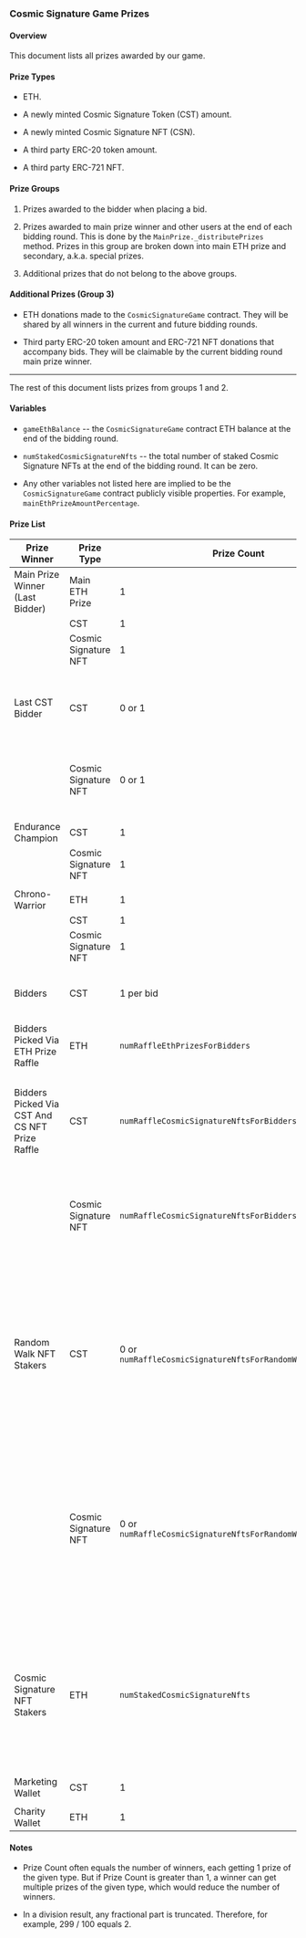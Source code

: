 ### Cosmic Signature Game Prizes

#### Overview

This document lists all prizes awarded by our game.

#### Prize Types

- ETH.

- A newly minted Cosmic Signature Token (CST) amount.

- A newly minted Cosmic Signature NFT (CSN).

- A third party ERC-20 token amount.

- A third party ERC-721 NFT.

#### Prize Groups

1. Prizes awarded to the bidder when placing a bid.

2. Prizes awarded to main prize winner and other users at the end of each bidding round. This is done by the `MainPrize._distributePrizes` method. Prizes in this group are broken down into main ETH prize and secondary, a.k.a. special prizes.

3. Additional prizes that do not belong to the above groups.

#### Additional Prizes (Group 3)

- ETH donations made to the `CosmicSignatureGame` contract. They will be shared by all winners in the current and future bidding rounds.

- Third party ERC-20 token amount and ERC-721 NFT donations that accompany bids. They will be claimable by the current bidding round main prize winner.

---

The rest of this document lists prizes from groups 1 and 2.

#### Variables

- `gameEthBalance` -- the `CosmicSignatureGame` contract ETH balance at the end of the bidding round.

- `numStakedCosmicSignatureNfts` -- the total number of staked Cosmic Signature NFTs at the end of the bidding round. It can be zero.

- Any other variables not listed here are implied to be the `CosmicSignatureGame` contract publicly visible properties. For example, `mainEthPrizeAmountPercentage`.

#### Prize List

| Prize Winner | Prize Type | Prize Count | Prize Amount | Notes |
|----------------|-------------|--------------|----------------|--------|
| Main Prize Winner (Last Bidder) | Main ETH Prize | 1 | `gameEthBalance * mainEthPrizeAmountPercentage / 100` |  |
|  | CST | 1 | `cstPrizeAmount` |  |
|  | Cosmic Signature NFT | 1 | 1 |  |
|  |  |  |  |  |
| Last CST Bidder | CST | 0 or 1 | `cstPrizeAmount` | If nobody placed a CST bid, nobody would get this prize. |
|  | Cosmic Signature NFT | 0 or 1 | 1 | If nobody placed a CST bid, nobody would get this prize. |
|  |  |  |  |  |
| Endurance Champion | CST | 1 | `cstPrizeAmount` |  |
|  | Cosmic Signature NFT | 1 | 1 |  |
|  |  |  |  |  |
| Chrono-Warrior | ETH | 1 | `gameEthBalance * chronoWarriorEthPrizeAmountPercentage / 100` |  |
|  | CST | 1 | `cstPrizeAmount` |  |
|  | Cosmic Signature NFT | 1 | 1 |  |
|  |  |  |  |  |
| Bidders | CST | 1 per bid | `cstRewardAmountForBidding` | On each bid, the bidder gets CST. |
|  |  |  |  |  |
| Bidders Picked Via ETH Prize Raffle | ETH | `numRaffleEthPrizesForBidders` | `gameEthBalance * raffleTotalEthPrizeAmountForBiddersPercentage / 100 / numRaffleEthPrizesForBidders` | Bids are picked randomly. |
|  |  |  |  |  |
| Bidders Picked Via CST And CS NFT Prize Raffle | CST | `numRaffleCosmicSignatureNftsForBidders` | `cstPrizeAmount` | Bids are picked randomly. Each winner gets both CST and CS NFT. |
|  | Cosmic Signature NFT | `numRaffleCosmicSignatureNftsForBidders` | 1 | Bids are picked randomly. Each winner gets both CST and CS NFT. |
|  |  |  |  |  |
| Random Walk NFT Stakers | CST | 0 or `numRaffleCosmicSignatureNftsForRandomWalkNftStakers` | `cstPrizeAmount` | Staked RW NFTs are picked randomly. Each winner gets both CST and CS NFT. If there are no staked RW NFTs, nobody would get this prize. |
|  | Cosmic Signature NFT | 0 or `numRaffleCosmicSignatureNftsForRandomWalkNftStakers` | 1 | Staked RW NFTs are picked randomly. Each winner gets both CST and CS NFT. If there are no staked RW NFTs, nobody would get this prize. |
|  |  |  |  |  |
| Cosmic Signature NFT Stakers | ETH | `numStakedCosmicSignatureNfts` | `gameEthBalance * cosmicSignatureNftStakingTotalEthRewardAmountPercentage / 100 / numStakedCosmicSignatureNfts` | The same amount is awarded per staked CS NFT.  If there are no staked CS NFTs, this prize would be transferred to Charity Wallet. |
|  |  |  |  |  |
| Marketing Wallet | CST | 1 | `marketingWalletCstContributionAmount` |  |
|  |  |  |  |  |
| Charity Wallet | ETH | 1 | `gameEthBalance * charityEthDonationAmountPercentage / 100` |  |

#### Notes

- Prize Count often equals the number of winners, each getting 1 prize of the given type. But if Prize Count is greater than 1, a winner can get multiple prizes of the given type, which would reduce the number of winners.

- In a division result, any fractional part is truncated. Therefore, for example, 299 / 100 equals 2.
